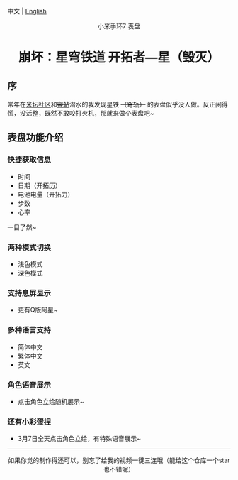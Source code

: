 中文 | [English](https://github.com/bbComputerdd/trailblazerDS-watchface/blob/main/README.en.md)

<center>小米手环7 表盘</center>

# <center>崩坏：星穹铁道 开拓者—星（毁灭）</center>

## 序

常年在[米坛社区](https://www.bandbbs.cn/members/118799/)和[~~睿站~~](https://space.bilibili.com/54324778)潜水的我发现星铁 ~~（穹轨）~~ 的表盘似乎没人做。反正闲得慌，没活整，既然不敢咬打火机，那就来做个表盘吧~

## 表盘功能介绍

### 快捷获取信息

* 时间
* 日期（开拓历）
* 电池电量（开拓力）
* 步数
* 心率

一目了然~

### 两种模式切换

* 浅色模式
* 深色模式

### 支持息屏显示

* 更有Q版阿星~

### 多种语言支持

* 简体中文
* 繁体中文
* 英文

### 角色语音展示

* 点击角色立绘随机展示~

### 还有小彩蛋捏

* 3月7日全天点击角色立绘，有特殊语音展示~

---

<center>如果你觉的制作得还可以，别忘了给我的视频一键三连哦（能给这个仓库一个star也不错呢）</center>
